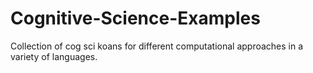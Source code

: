 # Cognitive-Science-Examples
Collection of cog sci koans for different computational approaches in a variety of languages.

